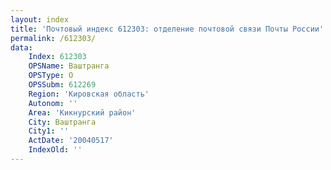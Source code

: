 ```yaml
---
layout: index
title: 'Почтовый индекс 612303: отделение почтовой связи Почты России'
permalink: /612303/
data:
    Index: 612303
    OPSName: Ваштранга
    OPSType: О
    OPSSubm: 612269
    Region: 'Кировская область'
    Autonom: ''
    Area: 'Кикнурский район'
    City: Ваштранга
    City1: ''
    ActDate: '20040517'
    IndexOld: ''
---
```

